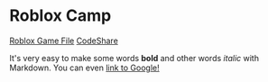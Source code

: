 

<h1>Roblox Camp</h1>
<a href="https://drive.google.com/file/d/1kwWCEo5MRjDH05u1cHCq4KZsX3gtPdlO/view">Roblox Game File</a>
<a href="https://codeshare.io/5R40oo">CodeShare</a>

It's very easy to make some words **bold** and other words *italic* with Markdown. You can even [link to Google!](http://google.com)
